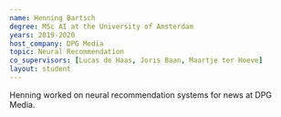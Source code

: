 ```yaml
---
name: Henning Bartsch
degree: MSc AI at the University of Amsterdam
years: 2019-2020
host_company: DPG Media
topic: Neural Recommendation
co_supervisors: [Lucas de Haas, Joris Baan, Maartje ter Hoeve]
layout: student
---
```


Henning worked on neural recommendation systems for news at DPG Media.
